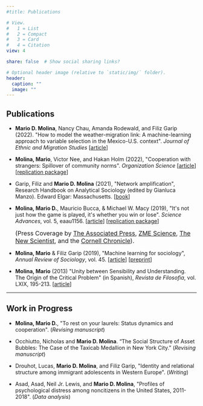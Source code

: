 ```yaml
---
#title: Publications

# View.
#   1 = List
#   2 = Compact
#   3 = Card
#   4 = Citation
view: 4

share: false  # Show social sharing links?

# Optional header image (relative to `static/img/` folder).
header:
  caption: ""
  image: ""
---
```


## Publications  

- **Mario D. Molina**, Nancy Chau, Amanda Rodewald, and Filiz Garip (2022). "How to model the weather-migration link: A machine-learning approach to variable selection in the Mexico-U.S. context". *Journal of Ethnic and Migration Studies* [[article](https://www.tandfonline.com/doi/full/10.1080/1369183X.2022.2100549)] 

- **Molina, Mario**, Victor Nee, and Hakan Holm (2022), "Cooperation with strangers: Spillover of community norms". *Organization Science* [[article](https://pubsonline.informs.org/doi/10.1287/orsc.2021.1521)] [[replication package](https://github.com/mariomolinam/cooperation_with_strangers)]

- Garip, Filiz and **Mario D. Molina** (2021), "Network amplification", Research Handbook on Analytical Sociology (edited by Gianluca Manzo). Edward Elgar: Massachusetts. [[book](https://www.amazon.com/Research-Handbook-Analytical-Sociology-Handbooks/dp/1789906849)]

- **Molina, Mario D.**, Mauricio Bucca, & Michael W. Macy (2019), "It's not just how the game is played, it's whether you win or lose". *Science Advances*, vol. 5, eaau1156. [[article](https://advances.sciencemag.org/content/5/7/eaau1156.full)] [[replication package](https://dataverse.harvard.edu/dataset.xhtml?persistentId=doi:10.7910/DVN/BCOZ6N)]

	<font size="3">(Press Coverage by [The Associated Press](https://www.apnews.com/27514e41dfa4479fb304b614fb37a5af), [ZME Science](https://www.zmescience.com/science/news-science/rigged-game-economic-inequality-18072019/), [The New Scientist](https://www.newscientist.com/article/2210263-lifes-winners-think-success-was-earned-even-if-it-was-down-to-luck/), and the [Cornell Chronicle](https://news.cornell.edu/stories/2019/07/rigged-card-game-sheds-light-perceptions-inequality)).</font>

- **Molina, Mario** & Filiz Garip (2019), "Machine learning for sociology", *Annual Review of Sociology*, vol. 45. [[article](http://www.annualreviews.org/eprint/EKR6TU8SWQESETB3UI8Y/full/10.1146/annurev-soc-073117-041106)] [[preprint](https://osf.io/preprints/socarxiv/a6r9g/)]

- **Molina, Mario** (2013) "Unity between Sensibility and Understanding. The Origin of the Critical Problem" (in Spanish),  *Revista de Filosofia*, vol. LXIX, 195-213. [[article](https://scielo.conicyt.cl/scielo.php?pid=S0718-43602013000100015&script=sci_arttext)]

---

## Work in Progress

- **Molina, Mario D.**, "To rest on your laurels: Status dynamics and cooperation". (*Revising manuscript*)

- Occhiutto, Nicholas and **Mario D. Molina**. “The Social Structure of Asset Bubbles: The Case of the Taxicab Medallion in New York City.” (*Revising manuscript*)

- Drouhot, Lucas, **Mario D. Molina**, and Filiz Garip, "Identity and relational structure among immigrant adolescents in Western Europe". (*Writing*)

- Asad, Asad, Neil Jr. Lewis, and **Mario D. Molina**, "Profiles of psychological distress among noncitizens in the United States, 2011-2018". (*Data analysis*)
